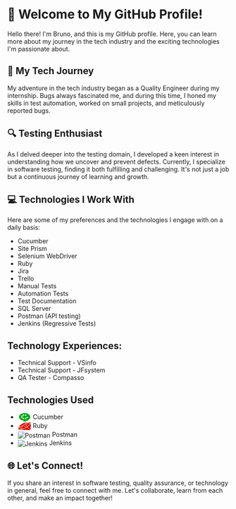 # 👋 Welcome to My GitHub Profile!

Hello there! I'm Bruno, and this is my GitHub profile. Here, you can learn more about my journey in the tech industry and the exciting technologies I'm passionate about.

## 🚀 My Tech Journey

My adventure in the tech industry began as a Quality Engineer during my internship. Bugs always fascinated me, and during this time, I honed my skills in test automation, worked on small projects, and meticulously reported bugs.

## 🔍 Testing Enthusiast

As I delved deeper into the testing domain, I developed a keen interest in understanding how we uncover and prevent defects. Currently, I specialize in software testing, finding it both fulfilling and challenging. It's not just a job but a continuous journey of learning and growth.

## 💻 Technologies I Work With

Here are some of my preferences and the technologies I engage with on a daily basis:

- Cucumber
- Site Prism
- Selenium WebDriver
- Ruby
- Jira
- Trello
- Manual Tests
- Automation Tests
- Test Documentation
- SQL Server
- Postman (API testing)
- Jenkins (Regressive Tests)

## Technology Experiences:
- Technical Support - VSinfo
- Technical Support - JFsystem
- QA Tester - Compasso

## Technologies Used
- <img align="center" alt="Cucumber" height="20" width="30" src="https://raw.githubusercontent.com/devicons/devicon/master/icons/cucumber/cucumber-plain.svg"> Cucumber
- <img align="center" alt="Ruby" height="20" width="30" src="https://raw.githubusercontent.com/devicons/devicon/master/icons/ruby/ruby-plain.svg"> Ruby
- <img align="center" alt="Postman" height="20" width="30" src="https://www.vectorlogo.zone/logos/getpostman/getpostman-icon.svg"> Postman
- <img align="center" alt="Jenkins" height="20" width="30" src="https://www.vectorlogo.zone/logos/jenkins/jenkins-icon.svg"> Jenkins

## 🌐 Let's Connect!

If you share an interest in software testing, quality assurance, or technology in general, feel free to connect with me. Let's collaborate, learn from each other, and make an impact together!
